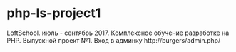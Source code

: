 # php-ls-project1
LoftSchool. июль - сентябрь 2017. Комплексное обучение разработке на PHP. Выпускной проект №1.
Вход в админку
http://burgers/admin.php/